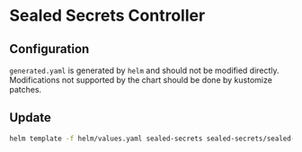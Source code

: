 # Sealed Secrets Controller

## Configuration

`generated.yaml` is generated by `helm` and should not be modified directly. Modifications not supported by the chart should be done by kustomize patches.

## Update

```bash
helm template -f helm/values.yaml sealed-secrets sealed-secrets/sealed-secrets > generated.yaml
```
